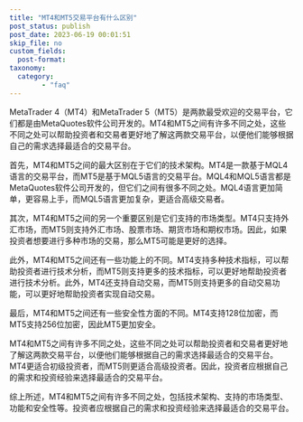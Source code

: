 ```yaml
---
title: "MT4和MT5交易平台有什么区别"
post_status: publish
post_date: 2023-06-19 00:01:51
skip_file: no
custom_fields: 
  post-format: 
taxonomy:
  category:
        - "faq"
---
```


MetaTrader 4（MT4）和MetaTrader 5（MT5）是两款最受欢迎的交易平台，它们都是由MetaQuotes软件公司开发的。MT4和MT5之间有许多不同之处，这些不同之处可以帮助投资者和交易者更好地了解这两款交易平台，以便他们能够根据自己的需求选择最适合的交易平台。

首先，MT4和MT5之间的最大区别在于它们的技术架构。MT4是一款基于MQL4语言的交易平台，而MT5是基于MQL5语言的交易平台。MQL4和MQL5语言都是MetaQuotes软件公司开发的，但它们之间有很多不同之处。MQL4语言更加简单，更容易上手，而MQL5语言更加复杂，更适合高级交易者。

其次，MT4和MT5之间的另一个重要区别是它们支持的市场类型。MT4只支持外汇市场，而MT5则支持外汇市场、股票市场、期货市场和期权市场。因此，如果投资者想要进行多种市场的交易，那么MT5可能是更好的选择。

此外，MT4和MT5之间还有一些功能上的不同。MT4支持多种技术指标，可以帮助投资者进行技术分析，而MT5则支持更多的技术指标，可以更好地帮助投资者进行技术分析。此外，MT4还支持自动交易，而MT5则支持更多的自动交易功能，可以更好地帮助投资者实现自动交易。

最后，MT4和MT5之间还有一些安全性方面的不同。MT4支持128位加密，而MT5支持256位加密，因此MT5更加安全。

MT4和MT5之间有许多不同之处，这些不同之处可以帮助投资者和交易者更好地了解这两款交易平台，以便他们能够根据自己的需求选择最适合的交易平台。MT4更适合初级投资者，而MT5则更适合高级投资者。因此，投资者应根据自己的需求和投资经验来选择最适合的交易平台。

综上所述，MT4和MT5之间有许多不同之处，包括技术架构、支持的市场类型、功能和安全性等。投资者应根据自己的需求和投资经验来选择最适合的交易平台。
